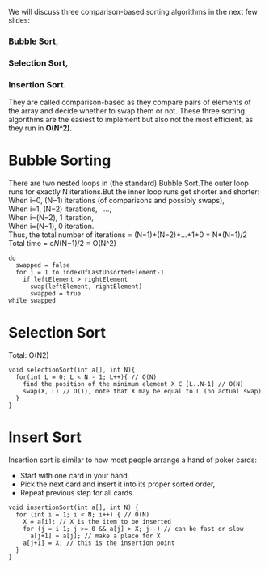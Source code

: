 We will discuss three comparison-based sorting algorithms in the next few slides:
### Bubble Sort,
### Selection Sort,
### Insertion Sort.
They are called comparison-based as they compare pairs of elements of the array and decide whether to swap them or not.
These three sorting algorithms are the easiest to implement but also not the most efficient, as they run in **O(N^2)**.
# Bubble Sorting
There are two nested loops in (the standard) Bubble Sort.The outer loop runs for exactly N iterations.But the inner loop runs get shorter and shorter:  
When i=0, (N−1) iterations (of comparisons and possibly swaps),  
When i=1, (N−2) iterations,   
...,  
When i=(N−2), 1 iteration,  
When i=(N−1), 0 iteration.  
Thus, the total number of iterations = (N−1)+(N−2)+...+1+0 = N*(N−1)/2  
Total time = c*N*(N−1)/2 = O(N^2)  
```
do
  swapped = false
  for i = 1 to indexOfLastUnsortedElement-1
    if leftElement > rightElement
      swap(leftElement, rightElement)
      swapped = true
while swapped
```
# Selection Sort
Total: O(N2) 
```
void selectionSort(int a[], int N){
  for(int L = 0; L < N - 1; L++){ // O(N)
    find the position of the minimum element X ∈ [L..N-1] // O(N)
    swap(X, L) // O(1), note that X may be equal to L (no actual swap)
  }
}
```
# Insert Sort
Insertion sort is similar to how most people arrange a hand of poker cards:  
* Start with one card in your hand,
* Pick the next card and insert it into its proper sorted order,
* Repeat previous step for all cards.
```
void insertionSort(int a[], int N) {
  for (int i = 1; i < N; i++) { // O(N)
    X = a[i]; // X is the item to be inserted
    for (j = i-1; j >= 0 && a[j] > X; j--) // can be fast or slow
      a[j+1] = a[j]; // make a place for X
    a[j+1] = X; // this is the insertion point
  }
}
```


